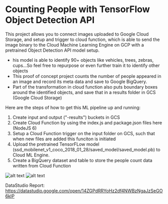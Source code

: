 # Counting People with TensorFlow Object Detection API

This project allows you to connect images uploaded to Google Cloud Storage, and setup and trigger to cloud function, which is able to send the image binary to the Cloud Machine Learning Engine on GCP with a pretrained Object Detection API model setup. 
- his model is able to identify 90+ objects like vehicles, trees, zebras, cups...So feel free to repurpose or even further train it to identify other objects
- This proof of concept project counts the number of people appeared in an image and record its meta data and save to Google BigQuery.
- Part of the transformation in cloud function also puts boundary boxes around the identified objects, and save that in a results folder in GCS (Google Cloud Storage)

Here are the steps of how to get this ML pipeline up and running:

1. Create input and output ("-results") buckets in GCS 
2. Create Cloud Function by using the index.js and package.json files here (NodeJS 6)
3. Setup a Cloud Function trigger on the input folder on GCS, such that when new files are added this funciton is initiated
4. Upload the pretrained TensorFLow model (ssd_mobilenet_v1_coco_2018_01_28/saved_model/saved_model.pb) to Cloud ML Engine.
5. Create a BigQuery dataset and table to store the people count data written from Cloud Function

![alt text](https://github.com/tingtingtwice/object-detection-tensorflow-on-mle/blob/master/couple.jpg)
![alt text](https://github.com/tingtingtwice/object-detection-tensorflow-on-mle/blob/master/frisbee.jpg)


DataStudio Report:
https://datastudio.google.com/open/14ZGPdRRYoHz2df4NWBzNgaJzSeGO6kIP
